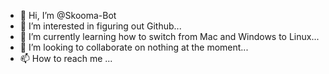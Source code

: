 - 👋 Hi, I’m @Skooma-Bot
- 👀 I’m interested in figuring out Github...
- 🌱 I’m currently learning how to switch from Mac and Windows to Linux...
- 💞️ I’m looking to collaborate on nothing at the moment...
- 📫 How to reach me ...

<!---
Skooma-Bot/Skooma-Bot is a ✨ special ✨ repository because its `README.md` (this file) appears on your GitHub profile.
You can click the Preview link to take a look at your changes.
--->
